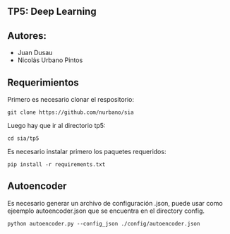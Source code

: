 ## TP5: Deep Learning

## Autores: 
- Juan Dusau 
- Nicolás Urbano Pintos

## Requerimientos

Primero es necesario clonar el respositorio:

```console
git clone https://github.com/nurbano/sia
```
Luego hay que ir al directorio tp5:

```console
cd sia/tp5
```
Es necesario instalar primero los paquetes requeridos:

```console
pip install -r requirements.txt
```

## Autoencoder
Es necesario generar un archivo de configuración .json, puede usar como ejeemplo autoencoder.json que se encuentra en el directory config.

```console
python autoencoder.py --config_json ./config/autoencoder.json
```
